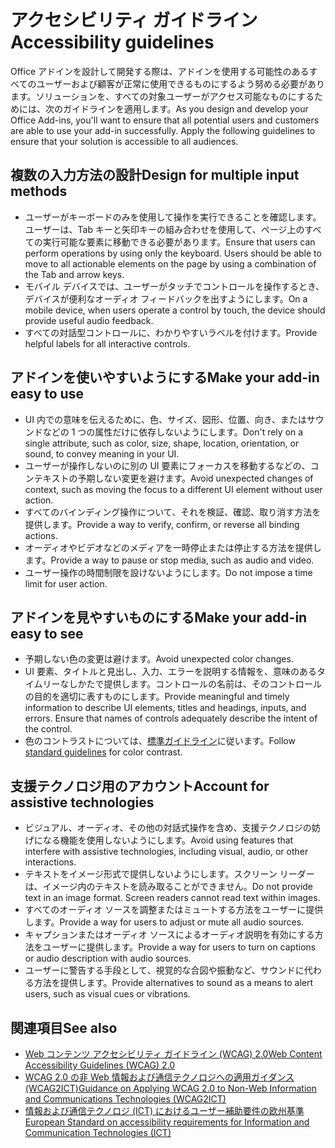 # <a name="accessibility-guidelines"></a><span data-ttu-id="59b61-101">アクセシビリティ ガイドライン</span><span class="sxs-lookup"><span data-stu-id="59b61-101">Accessibility guidelines</span></span>

<span data-ttu-id="59b61-p101">Office アドインを設計して開発する際は、アドインを使用する可能性のあるすべてのユーザーおよび顧客が正常に使用できるものにするよう努める必要があります。ソリューションを、すべての対象ユーザーがアクセス可能なものにするためには、次のガイドラインを適用します。</span><span class="sxs-lookup"><span data-stu-id="59b61-p101">As you design and develop your Office Add-ins, you'll want to ensure that all potential users and customers are able to use your add-in successfully. Apply the following guidelines to ensure that your solution is accessible to all audiences.</span></span>

## <a name="design-for-multiple-input-methods"></a><span data-ttu-id="59b61-104">複数の入力方法の設計</span><span class="sxs-lookup"><span data-stu-id="59b61-104">Design for multiple input methods</span></span>

- <span data-ttu-id="59b61-p102">ユーザーがキーボードのみを使用して操作を実行できることを確認します。ユーザーは、Tab キーと矢印キーの組み合わせを使用して、ページ上のすべての実行可能な要素に移動できる必要があります。</span><span class="sxs-lookup"><span data-stu-id="59b61-p102">Ensure that users can perform operations by using only the keyboard. Users should be able to move to all actionable elements on the page by using a combination of the Tab and arrow keys.</span></span>
- <span data-ttu-id="59b61-107">モバイル デバイスでは、ユーザーがタッチでコントロールを操作するとき、デバイスが便利なオーディオ フィードバックを出すようにします。</span><span class="sxs-lookup"><span data-stu-id="59b61-107">On a mobile device, when users operate a control by touch, the device should provide useful audio feedback.</span></span>
- <span data-ttu-id="59b61-108">すべての対話型コントロールに、わかりやすいラベルを付けます。</span><span class="sxs-lookup"><span data-stu-id="59b61-108">Provide helpful labels for all interactive controls.</span></span> 

## <a name="make-your-add-in-easy-to-use"></a><span data-ttu-id="59b61-109">アドインを使いやすいようにする</span><span class="sxs-lookup"><span data-stu-id="59b61-109">Make your add-in easy to use</span></span>

- <span data-ttu-id="59b61-110">UI 内での意味を伝えるために、色、サイズ、図形、位置、向き、またはサウンドなどの 1 つの属性だけに依存しないようにします。</span><span class="sxs-lookup"><span data-stu-id="59b61-110">Don't rely on a single attribute, such as color, size, shape, location, orientation, or sound, to convey meaning in your UI.</span></span>
- <span data-ttu-id="59b61-111">ユーザーが操作しないのに別の UI 要素にフォーカスを移動するなどの、コンテキストの予期しない変更を避けます。</span><span class="sxs-lookup"><span data-stu-id="59b61-111">Avoid unexpected changes of context, such as moving the focus to a different UI element without user action.</span></span>
- <span data-ttu-id="59b61-112">すべてのバインディング操作について、それを検証、確認、取り消す方法を提供します。</span><span class="sxs-lookup"><span data-stu-id="59b61-112">Provide a way to verify, confirm, or reverse all binding actions.</span></span>
- <span data-ttu-id="59b61-113">オーディオやビデオなどのメディアを一時停止または停止する方法を提供します。</span><span class="sxs-lookup"><span data-stu-id="59b61-113">Provide a way to pause or stop media, such as audio and video.</span></span>
- <span data-ttu-id="59b61-114">ユーザー操作の時間制限を設けないようにします。</span><span class="sxs-lookup"><span data-stu-id="59b61-114">Do not impose a time limit for user action.</span></span>

## <a name="make-your-add-in-easy-to-see"></a><span data-ttu-id="59b61-115">アドインを見やすいものにする</span><span class="sxs-lookup"><span data-stu-id="59b61-115">Make your add-in easy to see</span></span>

- <span data-ttu-id="59b61-116">予期しない色の変更は避けます。</span><span class="sxs-lookup"><span data-stu-id="59b61-116">Avoid unexpected color changes.</span></span>
- <span data-ttu-id="59b61-p103">UI 要素、タイトルと見出し、入力、エラーを説明する情報を、意味のあるタイムリーなしかたで提供します。コントロールの名前は、そのコントロールの目的を適切に表すものにします。</span><span class="sxs-lookup"><span data-stu-id="59b61-p103">Provide meaningful and timely information to describe UI elements, titles and headings, inputs, and errors. Ensure that names of controls adequately describe the intent of the control.</span></span>
- <span data-ttu-id="59b61-119">色のコントラストについては、[標準ガイドライン](https://www.w3.org/TR/UNDERSTANDING-WCAG20/visual-audio-contrast-contrast.html)に従います。</span><span class="sxs-lookup"><span data-stu-id="59b61-119">Follow [standard guidelines](https://www.w3.org/TR/UNDERSTANDING-WCAG20/visual-audio-contrast-contrast.html) for color contrast.</span></span>

## <a name="account-for-assistive-technologies"></a><span data-ttu-id="59b61-120">支援テクノロジ用のアカウント</span><span class="sxs-lookup"><span data-stu-id="59b61-120">Account for assistive technologies</span></span>

- <span data-ttu-id="59b61-121">ビジュアル、オーディオ、その他の対話式操作を含め、支援テクノロジの妨げになる機能を使用しないようにします。</span><span class="sxs-lookup"><span data-stu-id="59b61-121">Avoid using features that interfere with assistive technologies, including visual, audio, or other interactions.</span></span>
- <span data-ttu-id="59b61-p104">テキストをイメージ形式で提供しないようにします。スクリーン リーダーは、イメージ内のテキストを読み取ることができません。</span><span class="sxs-lookup"><span data-stu-id="59b61-p104">Do not provide text in an image format. Screen readers cannot read text within images.</span></span>
- <span data-ttu-id="59b61-124">すべてのオーディオ ソースを調整またはミュートする方法をユーザーに提供します。</span><span class="sxs-lookup"><span data-stu-id="59b61-124">Provide a way for users to adjust or mute all audio sources.</span></span>
- <span data-ttu-id="59b61-125">キャプションまたはオーディオ ソースによるオーディオ説明を有効にする方法をユーザーに提供します。</span><span class="sxs-lookup"><span data-stu-id="59b61-125">Provide a way for users to turn on captions or audio description with audio sources.</span></span>
- <span data-ttu-id="59b61-126">ユーザーに警告する手段として、視覚的な合図や振動など、サウンドに代わる方法を提供します。</span><span class="sxs-lookup"><span data-stu-id="59b61-126">Provide alternatives to sound as a means to alert users, such as visual cues or vibrations.</span></span>

## <a name="see-also"></a><span data-ttu-id="59b61-127">関連項目</span><span class="sxs-lookup"><span data-stu-id="59b61-127">See also</span></span>

- [<span data-ttu-id="59b61-128">Web コンテンツ アクセシビリティ ガイドライン (WCAG) 2.0</span><span class="sxs-lookup"><span data-stu-id="59b61-128">Web Content Accessibility Guidelines (WCAG) 2.0</span></span>](https://www.w3.org/TR/wcag2ict/#REF-WCAG20)
- [<span data-ttu-id="59b61-129">WCAG 2.0 の非 Web 情報および通信テクノロジへの適用ガイダンス (WCAG2ICT)</span><span class="sxs-lookup"><span data-stu-id="59b61-129">Guidance on Applying WCAG 2.0 to Non-Web Information and Communications Technologies (WCAG2ICT)</span></span>](https://www.w3.org/TR/wcag2ict/)
- [<span data-ttu-id="59b61-130">情報および通信テクノロジ (ICT) におけるユーザー補助要件の欧州基準</span><span class="sxs-lookup"><span data-stu-id="59b61-130">European Standard on accessibility requirements for Information and Communication Technologies (ICT)</span></span>](http://www.etsi.org/deliver/etsi_en/301500_301599/301549/01.00.00_20/en_301549v010000c.pdf) 
